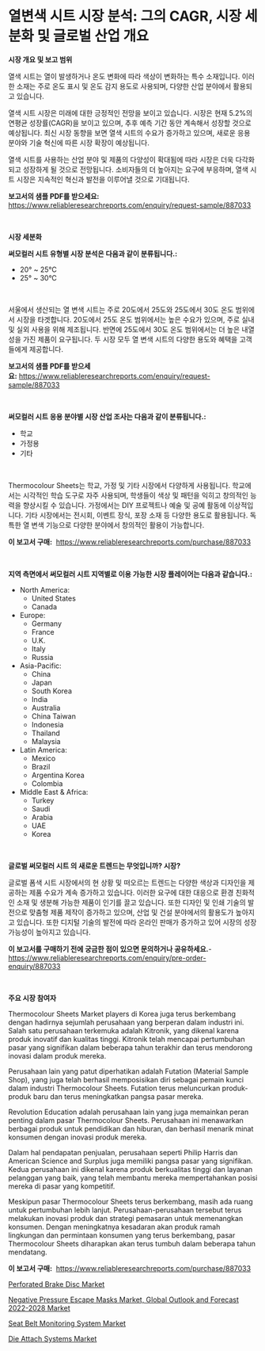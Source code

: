 <p><h1>열변색 시트 시장 분석: 그의 CAGR, 시장 세분화 및 글로벌 산업 개요</h1></p><p><strong>시장 개요 및 보고 범위</strong></p>
<p><p>열색 시트는 열이 발생하거나 온도 변화에 따라 색상이 변화하는 특수 소재입니다. 이러한 소재는 주로 온도 표시 및 온도 감지 용도로 사용되며, 다양한 산업 분야에서 활용되고 있습니다.</p><p>열색 시트 시장은 미래에 대한 긍정적인 전망을 보이고 있습니다. 시장은 현재 5.2%의 연평균 성장률(CAGR)을 보이고 있으며, 추후 예측 기간 동안 계속해서 성장할 것으로 예상됩니다. 최신 시장 동향을 보면 열색 시트의 수요가 증가하고 있으며, 새로운 응용 분야와 기술 혁신에 따른 시장 확장이 예상됩니다.</p><p>열색 시트를 사용하는 산업 분야 및 제품의 다양성이 확대됨에 따라 시장은 더욱 다각화되고 성장하게 될 것으로 전망됩니다. 소비자들의 더 높아지는 요구에 부응하며, 열색 시트 시장은 지속적인 혁신과 발전을 이루어낼 것으로 기대됩니다.</p></p>
<p><strong>보고서의 샘플 PDF를 받으세요:</strong> <a href="https://www.reliableresearchreports.com/enquiry/request-sample/887033">https://www.reliableresearchreports.com/enquiry/request-sample/887033</a></p>
<p>&nbsp;</p>
<p><strong>시장 세분화</strong></p>
<p><strong>써모컬러 시트 유형별 시장 분석은 다음과 같이 분류됩니다.:</strong></p>
<p><ul><li>20° ~ 25°C</li><li>25° ~ 30°C</li></ul></p>
<p>&nbsp;</p>
<p><p>서울에서 생산되는 열 변색 시트는 주로 20도에서 25도와 25도에서 30도 온도 범위에서 시장을 타겟합니다. 20도에서 25도 온도 범위에서는 높은 수요가 있으며, 주로 실내 및 실외 사용을 위해 제조됩니다. 반면에 25도에서 30도 온도 범위에서는 더 높은 내열성을 가진 제품이 요구됩니다. 두 시장 모두 열 변색 시트의 다양한 용도와 혜택을 고객들에게 제공합니다.</p></p>
<p><strong>보고서의 샘플 PDF를 받으세요:</strong>&nbsp;<a href="https://www.reliableresearchreports.com/enquiry/request-sample/887033">https://www.reliableresearchreports.com/enquiry/request-sample/887033</a></p>
<p>&nbsp;</p>
<p><strong> 써모컬러 시트 응용 분야별 시장 산업 조사는 다음과 같이 분류됩니다.:</strong></p>
<p><ul><li>학교</li><li>가정용</li><li>기타</li></ul></p>
<p>&nbsp;</p>
<p><p>Thermocolour Sheets는 학교, 가정 및 기타 시장에서 다양하게 사용됩니다. 학교에서는 시각적인 학습 도구로 자주 사용되며, 학생들이 색상 및 패턴을 익히고 창의적인 능력을 향상시킬 수 있습니다. 가정에서는 DIY 프로젝트나 예술 및 공예 활동에 이상적입니다. 기타 시장에서는 전시회, 이벤트 장식, 포장 소재 등 다양한 용도로 활용됩니다. 독특한 열 변색 기능으로 다양한 분야에서 창의적인 활용이 가능합니다.</p></p>
<p><strong>이 보고서 구매:</strong>&nbsp; <a href="https://www.reliableresearchreports.com/purchase/887033">https://www.reliableresearchreports.com/purchase/887033</a></p>
<p>&nbsp;</p>
<p><strong>지역 측면에서 써모컬러 시트 지역별로 이용 가능한 시장 플레이어는 다음과 같습니다.:</strong></p>
<p><ul>
    <li>
        North America:
        <ul>
            <li>United States</li>
            <li>Canada</li>
        </ul>
    </li>
    <li>
        Europe:
        <ul>
            <li>Germany</li>
            <li>France</li>
            <li>U.K.</li>
            <li>Italy</li>
            <li>Russia</li>
        </ul>
    </li>
    <li>
        Asia-Pacific:
        <ul>
            <li>China</li>
            <li>Japan</li>
            <li>South Korea</li>
            <li>India</li>
            <li>Australia</li>
            <li>China Taiwan</li>
            <li>Indonesia</li>
            <li>Thailand</li>
            <li>Malaysia</li>
        </ul>
    </li>
    <li>
        Latin America:
        <ul>
            <li>Mexico</li>
            <li>Brazil</li>
            <li>Argentina Korea</li>
            <li>Colombia</li>
        </ul>
    </li>
    <li>
        Middle East & Africa:
        <ul>
            <li>Turkey</li>
            <li>Saudi</li>
            <li>Arabia</li>
            <li>UAE</li>
            <li>Korea</li>
        </ul>
    </li>
    </ul></p>
<p>&nbsp;</p>
<p><strong>글로벌 써모컬러 시트 의 새로운 트렌드는 무엇입니까? 시장?</strong></p>
<p><p>글로벌 폼색 시트 시장에서의 현 상황 및 떠오르는 트렌드는 다양한 색상과 디자인을 제공하는 제품 수요가 계속 증가하고 있습니다. 이러한 요구에 대한 대응으로 환경 친화적인 소재 및 생분해 가능한 제품이 인기를 끌고 있습니다. 또한 디자인 및 인쇄 기술의 발전으로 맞춤형 제품 제작이 증가하고 있으며, 산업 및 건설 분야에서의 활용도가 높아지고 있습니다. 또한 디지털 기술의 발전에 따라 온라인 판매가 증가하고 있어 시장의 성장 가능성이 높아지고 있습니다.</p></p>
<p><strong>이 보고서를 구매하기 전에 궁금한 점이 있으면 문의하거나 공유하세요.</strong>- <a href="https://www.reliableresearchreports.com/enquiry/pre-order-enquiry/887033">https://www.reliableresearchreports.com/enquiry/pre-order-enquiry/887033</a></p>
<p>&nbsp;</p>
<p><strong>주요 시장 참여자</strong></p>
<p><p>Thermocolour Sheets Market players di Korea juga terus berkembang dengan hadirnya sejumlah perusahaan yang berperan dalam industri ini. Salah satu perusahaan terkemuka adalah Kitronik, yang dikenal karena produk inovatif dan kualitas tinggi. Kitronik telah mencapai pertumbuhan pasar yang signifikan dalam beberapa tahun terakhir dan terus mendorong inovasi dalam produk mereka.</p><p>Perusahaan lain yang patut diperhatikan adalah Futation (Material Sample Shop), yang juga telah berhasil memposisikan diri sebagai pemain kunci dalam industri Thermocolour Sheets. Futation terus meluncurkan produk-produk baru dan terus meningkatkan pangsa pasar mereka.</p><p>Revolution Education adalah perusahaan lain yang juga memainkan peran penting dalam pasar Thermocolour Sheets. Perusahaan ini menawarkan berbagai produk untuk pendidikan dan hiburan, dan berhasil menarik minat konsumen dengan inovasi produk mereka.</p><p>Dalam hal pendapatan penjualan, perusahaan seperti Philip Harris dan American Science and Surplus juga memiliki pangsa pasar yang signifikan. Kedua perusahaan ini dikenal karena produk berkualitas tinggi dan layanan pelanggan yang baik, yang telah membantu mereka mempertahankan posisi mereka di pasar yang kompetitif.</p><p>Meskipun pasar Thermocolour Sheets terus berkembang, masih ada ruang untuk pertumbuhan lebih lanjut. Perusahaan-perusahaan tersebut terus melakukan inovasi produk dan strategi pemasaran untuk memenangkan konsumen. Dengan meningkatnya kesadaran akan produk ramah lingkungan dan permintaan konsumen yang terus berkembang, pasar Thermocolour Sheets diharapkan akan terus tumbuh dalam beberapa tahun mendatang.</p></p>
<p><strong>이 보고서 구매:</strong>&nbsp;&nbsp;<a href="https://www.reliableresearchreports.com/purchase/887033">https://www.reliableresearchreports.com/purchase/887033</a></p>
<p><p><a href="https://github.com/CliffMedina6/Market-Research-Report-List-3/blob/main/perforated-brake-disc-market.md">Perforated Brake Disc Market</a></p><p><a href="https://view.publitas.com/reportprime-1/negative-pressure-escape-masks-market-global-outlook-and-forecast-2022-2028-market-research-report-provides-thorough-industry-overview-which-offers-an-in-depth-analysis-of-product-trends-and-new-market-divisions/">Negative Pressure Escape Masks Market, Global Outlook and Forecast 2022-2028 Market</a></p><p><a href="https://github.com/Sinjinluong3e0awx2m195k76/Market-Research-Report-List-1/blob/main/seat-belt-monitoring-system-market.md">Seat Belt Monitoring System Market</a></p><p><a href="https://skillful-vermicelli-b89.notion.site/Die-Attach-Systems-Market-Size-and-Growth-Market-Segmentation-Regional-and-Country-Breakdowns-and-2c7082027a37486db9a5cba55ee069dc">Die Attach Systems Market</a></p></p>

